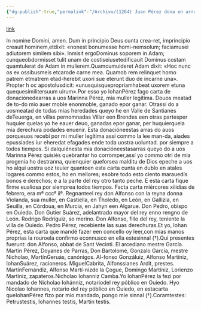 ```yaml
---
{"dg-publish":true,"permalink":"/Archivo/(1264) Juan Pérez dona en arras a su mujer Marina Pérez la mitad de todossus bienes presentes y futuros y la mitad de todas las heredades que posee enlas villas de Villar y Brendes, sitas en el valle de Santianes de Teverga/","tags":["#Siglo_13","a1264","escrito","Teberga","medieval","documento"]}
---
```


[link](https://reunido.uniovi.es/index.php/RFA/article/view/9242/9093)

In nomine Domini, amen. Dum in principio Deus cunta crea-ret, imprincipio creauit hominem,etdixit: «nonest bonumesse homi-nemsolum; faciamusei adiutorem similem sibi». Inmisit ergoDominus soporem in Adam; cunqueobdormisset tulit unam de costiseiusetedificauit Dominus costam quamtulerat de Adam in mulierem.Quamcumuideret Adam dixit: «Hoc nunc os ex ossibusmeis etcarode carne mea. Quamob rem relinquet homo patrem etmatrem etad-herebit uxori sue eterunt duo de incarne una». Propter h
oc apostolusdicit: «unusquisquepropriamhabeat uxorem etuna quequesimilitersuum uirum».Por esso yo IohanPérez fago carta de donaciónedearras a uos Marinna Pérez, mia muller legítima. Douos meatad de to-do mio auer moble enonmoble, ganado epor ganar. Otrassí do a uosmeatad de todas mias heredades queyo he en Valle de Santianes deTeuerga, en villas pernomnadas Villar een Brendes een otras partesper huquier quelas yo he eauer deuo, ganadas epor ganar, per huquierquela mia derechura podades enuenir. Esta donacióneestas arras do auos porqueuos recebí por mi muller legítima assí commo la lee man-da, aiades epussiades iur eheredat efagades ende toda uostra uoluntad.
por siempre a todos tiempos. Si dalquiénesta mia donacióneestasarras queyo do a uos Marinna Pérez quisiés quebrantar ho corromper,assí yo commo otri de mia progenia ho destranna, quienquier queforsea malditu de Dios epeche a uos ho alqui uostra uoz teuier quantoen esta carta cunta en dublo en atales logares commo estos, ho en mellores; esobre todo esto ciento marauedís bonos e derechos; e a la parte del rey otro tanto peche. E esta carta fique firme eualiosa por siemprea todos tiempos.
Facta carta miércores xiiidías de febrero, era mª cccª iiª. Regnanteel rey don Alfonso con la reyna donna Violanda, sua muller, en Castiella, en Tholedo, en León, en Gallizia, en Seuilla, en Córdoua, en Murcia, en Jahyn een Algarue. Don Pedro, obispo en Ouiedo. Don Gutier Suárez, adelantrado mayor del rey enno rengno de León. Rodrigo Rodríguiz, so merino. Don Alfonso, fillo del rey, teniente la villa de Ouiedo. Pedro Pérez, recebiente las suas derechuras.Et yo, Iohan Pérez, esta carta que mandé fazer een concello oy leer,con mias manos proprias la rouroela confirmo econnusco en ella estesinnal (†).Qui presentes fuerunt: don Alfonso, abbat de Sant Vecinti. El arcediano mestre García. Martín Pérez, Doyanes de Parras, Don Bartolomé, Gonzalo García, mestre Nicholao, MartínGeruás, canónigos. Al-fonso Gonzáluiz, Alfonso Martíniz, IohanSuárez, racioneros. MiguelCabrita, Alfonssianes Ardit, prestes. MartínFernándiz, Alfonso Martí-nizde la Çogue, Domingo Martíniz, Lorienzo Martíniz, zapateros.Nicholao Iohanniz Camba.Yo IohanPérez la fezi por mandado de Nicholao Iohánniz, notariodel rey póblico en Ouiedo. Hyo Nicolao Iohannes, notario del rey póblico en Ouiedo, en estacarta queIohanPérez fizo por mio mandado, pongo mie sinnal (†).Coramtestes: Petrustestis, Iohannes testis, Martin testis.